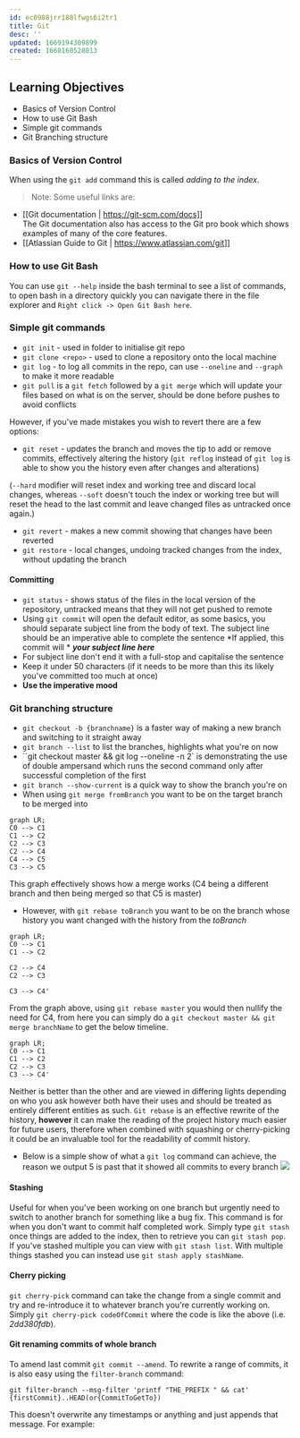 ```yaml
---
id: ec0988jrr188lfwgs6i2tr1
title: Git
desc: ''
updated: 1669194309899
created: 1668168528813
---
```

## Learning Objectives
- Basics of Version Control
- How to use Git Bash
- Simple git commands
- Git Branching structure



### Basics of Version Control
When using the `git add` command this is called *adding to the index*.
> Note: Some useful links are:
- [[Git documentation | https://git-scm.com/docs]]<br>
The Git documentation also has access to the Git pro book which shows examples of many of the core features.
- [[Atlassian Guide to Git | https://www.atlassian.com/git]] 



### How to use Git Bash
You can use `git --help` inside the bash terminal to see a list of commands, to open bash in a directory quickly you can navigate there in the file explorer and `Right click -> Open Git Bash here`. <br>

### Simple git commands
- `git init` - used in folder to initialise git repo
- `git clone <repo>` - used to clone a repository onto the local machine
- `git log` - to log all commits in the repo, can use `--oneline` and `--graph` to make it more readable 
- `git pull` is a `git fetch` followed by a `git merge` which will update your files based on what is on the server, should be done before pushes to avoid conflicts

However, if you've made mistakes you wish to revert there are a few options:
- `git reset` - updates the branch and moves the tip to add or remove commits, effectively altering the history (`git reflog` instead of `git log` is able to show you the history even after changes and alterations)

(`--hard` modifier will reset index and working tree and discard local changes, whereas `--soft` doesn't touch the index or working tree but will reset the head to the last commit and leave changed files as untracked once again.)
- `git revert` - makes a new commit showing that changes have been reverted
- `git restore` - local changes, undoing tracked changes from the index, without updating the branch

#### Committing
- `git status` - shows status of the files in the local version of the repository, untracked means that they will not get pushed to remote
- Using `git commit` will open the default editor, as some basics, you should separate subject line from the body of text. The subject line should be an imperative able to complete the sentence *If applied, this commit will * ***your subject line here***
- For subject line don't end it with a full-stop and capitalise the sentence
- Keep it under 50 characters (if it needs to be more than this its likely you've committed too much at once)
- **Use the imperative mood**

### Git branching structure
- `git checkout -b {branchname}` is a faster way of making a new branch and switching to it straight away
- `git branch --list` to list the branches, highlights what you're on now
- ``git checkout master && git log --oneline -n 2` is demonstrating the use of double ampersand which runs the second command only after successful completion of the first
- `git branch --show-current` is a quick way to show the branch you're on
- When using `git merge fromBranch` you want to be on the target branch to be merged into

```mermaid
graph LR;
C0 --> C1
C1 --> C2
C2 --> C3 
C2 --> C4
C4 --> C5
C3 --> C5
```
This graph effectively shows how a merge works (C4 being a different branch and then being merged so that C5 is master)
- However, with `git rebase toBranch` you want to be on the branch whose history you want changed with the history from the *toBranch*
```mermaid
graph LR;
C0 --> C1
C1 --> C2
 
C2 --> C4
C2 --> C3

C3 --> C4'
```
From the graph above, using `git rebase master` you would then nullify the need for C4, from here you can simply do a `git checkout master && git merge branchName` to get the below timeline.
```mermaid
graph LR;
C0 --> C1
C1 --> C2
C2 --> C3
C3 --> C4'
```
Neither is better than the other and are viewed in differing lights depending on who you ask however both have their uses and should be treated as entirely different entities as such. `Git rebase` is an effective rewrite of the history, **however** it can make the reading of the project history much easier for future users, therefore when combined with squashing or cherry-picking it could be an invaluable tool for the readability of commit history.

- Below is a simple show of what a `git log` command can achieve, the reason we output 5 is past that it showed all commits to every branch
![](/assets/images/2022-11-11-14-53-39.png)


#### Stashing
Useful for when you've been working on one branch but urgently need to switch to another branch for something like a bug fix. This command is for when you don't want to commit half completed work. Simply type `git stash` once things are added to the index, then to retrieve you can `git stash pop`. If you've stashed multiple you can view with `git stash list`.
With multiple things stashed you can instead use `git stash apply stashName`.


#### Cherry picking
`git cherry-pick` command can take the change from a single commit and try and re-introduce it to whatever branch you're currently working on.
Simply `git cherry-pick codeOfCommit` where the code is like the above (i.e. *2dd380fdb*).


#### Git renaming commits of whole branch 
To amend last commit `git commit --amend`.
To rewrite a range of commits, it is also easy using the `filter-branch` command:

`git filter-branch --msg-filter 'printf "THE_PREFIX " && cat' {firstCommit}..HEAD(or{CommitToGetTo})`

This doesn't overwrite any timestamps or anything and just appends that message.
For example:
